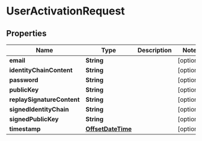 
# UserActivationRequest

## Properties
Name | Type | Description | Notes
------------ | ------------- | ------------- | -------------
**email** | **String** |  |  [optional]
**identityChainContent** | **String** |  |  [optional]
**password** | **String** |  |  [optional]
**publicKey** | **String** |  |  [optional]
**replaySignatureContent** | **String** |  |  [optional]
**signedIdentityChain** | **String** |  |  [optional]
**signedPublicKey** | **String** |  |  [optional]
**timestamp** | [**OffsetDateTime**](OffsetDateTime.md) |  |  [optional]



